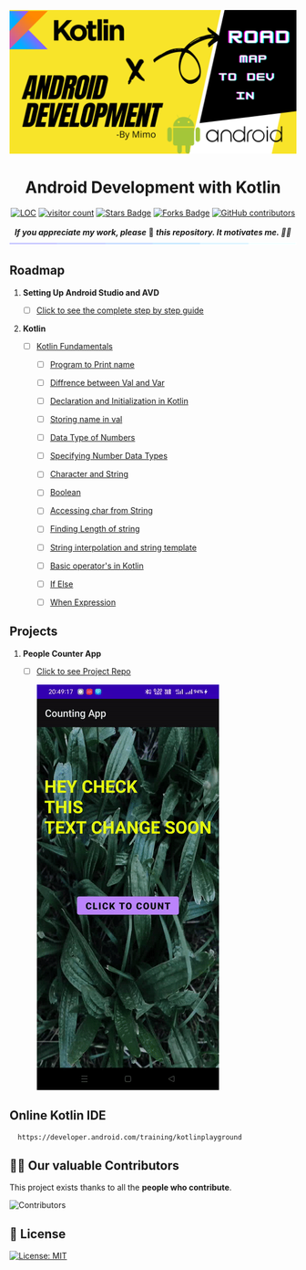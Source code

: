 
![banner image](https://github.com/Mimo2k/Android-Development/blob/1ceedea76a15633439b95f1c860c582fc3b5717a/Resources/Banner.png)
<div align="center">

  # Android Development with Kotlin

</div>


<div align="center">
<a href="https://github.com/Mimo2k/Android-Development"><img src="https://sloc.xyz/github/Mimo2k/Android-Development" alt="LOC"/></a>
<a href="https://github.com/Mimo2k/Android-Development"><img src="https://visitor-badge.laobi.icu/badge?page_id=Mimo2k.Android-Development" alt="visitor count"/></a>
<a href="https://github.com/Mimo2k/Android-Development/stargazers"><img src="https://img.shields.io/github/stars/Mimo2k/Android-Development" alt="Stars Badge"/></a>
<a href="https://github.com/Mimo2k/Android-Development/network/members"><img src="https://img.shields.io/github/forks/Mimo2k/Android-Development" alt="Forks Badge"/></a>
<a href="https://github.com/Mimo2k/Android-Development/graphs/contributors"><img alt="GitHub contributors" src="https://img.shields.io/github/contributors/Mimo2k/Android-Development?color=2b9348"></a>
<br />
<br />
  <b><i>If you appreciate my work, please</i></b> 🌟 <b><i>this repository. It motivates me. 🚀🚀</i></b>
  <img src="https://github.com/Mimo2k/Mimo2k/blob/76dc64efdd1ef2f91f48a1c7c476296185899ff0/Resources/laser.gif">
  </div>
  
  ## Roadmap

1. **Setting Up Android Studio and AVD**
    - [ ] [Click to see the complete step by step guide](https://github.com/Mimo2k/Android-Development/blob/8ffe3183a1d9f5b92dd8549944c5ab2e5976c285/Setting%20up%20Android%20Studio%20and%20Avd/Setting%20Up%20Android%20Studio%20and%20Avd.pdf)
2. **Kotlin**
     
      - [ ] [Kotlin Fundamentals](https://github.com/Mimo2k/Android-Development/tree/main/Kotlin/Kotlin%20Fundamentals)
        - [ ] [Program to Print name](https://github.com/Mimo2k/Android-Development/blob/cd0f0fbc513c3b5b938a4b8e4413044127509414/Kotlin/Kotlin%20Fundamentals/printingName.kt)
        - [ ] [Diffrence between Val and Var](https://github.com/Mimo2k/Android-Development/blob/cd0f0fbc513c3b5b938a4b8e4413044127509414/Kotlin/Kotlin%20Fundamentals/VarVsVal.kt)
        - [ ] [Declaration and Initialization in Kotlin](https://github.com/Mimo2k/Android-Development/blob/cd0f0fbc513c3b5b938a4b8e4413044127509414/Kotlin/Kotlin%20Fundamentals/DeclarationVsInitialization.kt)
        - [ ] [Storing name in val](https://github.com/Mimo2k/Android-Development/blob/cd0f0fbc513c3b5b938a4b8e4413044127509414/Kotlin/Kotlin%20Fundamentals/stringInVal.kt)
        - [ ] [Data Type of Numbers](https://github.com/Mimo2k/Android-Development/blob/cd0f0fbc513c3b5b938a4b8e4413044127509414/Kotlin/Kotlin%20Fundamentals/DataTypeOfNumbers.kt)
        - [ ] [Specifying Number Data Types](https://github.com/Mimo2k/Android-Development/blob/4de74ff348be35e17158ae9a52943badf3d32f01/Kotlin/Kotlin%20Fundamentals/specifyDataType.kt)
        - [ ] [Character and String](https://github.com/Mimo2k/Android-Development/blob/4de74ff348be35e17158ae9a52943badf3d32f01/Kotlin/Kotlin%20Fundamentals/charAndString.kt)
        - [ ] [Boolean](https://github.com/Mimo2k/Android-Development/blob/07d4e70048469d77ec2d036481f8b9257e9ad4c2/Kotlin/Kotlin%20Fundamentals/boolean.kt)
        - [ ] [Accessing char from String](https://github.com/Mimo2k/Android-Development/blob/07d4e70048469d77ec2d036481f8b9257e9ad4c2/Kotlin/Kotlin%20Fundamentals/accessChar.kt)
        - [ ] [Finding Length of string](https://github.com/Mimo2k/Android-Development/blob/07d4e70048469d77ec2d036481f8b9257e9ad4c2/Kotlin/Kotlin%20Fundamentals/stringLength.kt)
        - [ ] [String interpolation and string template](https://github.com/Mimo2k/Android-Development/blob/6acb9986842e14186fd63703f94a808a62a55e43/Kotlin/Kotlin%20Fundamentals/strIntandTemp.kt)
        - [ ] [Basic operator's in Kotlin](https://github.com/Mimo2k/Android-Development/blob/073d69691cb9a21b1c2614d170a2fece270d390b/Kotlin/Kotlin%20Fundamentals/Operators.kt)
        - [ ] [If Else](https://github.com/Mimo2k/Android-Development/blob/e17f6df5ad0e0197243f13978c26984fee8e794c/Kotlin/Kotlin%20Fundamentals/IfElse.kt)
        - [ ] [When Expression](https://github.com/Mimo2k/Android-Development/blob/2aa6a67846bfe461ca7a41b57779fadcbd8f55a7/Kotlin/Kotlin%20Fundamentals/when.kt)


  ## Projects
  
  1. **People Counter App**
      - [ ] [Click to see Project Repo](https://github.com/Mimo2k/Android-Development/tree/main/Projects/CountingApp) 

        <img  alt="GIF" src="https://github.com/Mimo2k/Android-Development/blob/67772c63134bb55c348c42f60098c8741bccf8b8/Resources/Counting%20App.gif">
        
     
   ## Online Kotlin IDE
      
      https://developer.android.com/training/kotlinplayground


## 👨‍💻 Our valuable Contributors

This project exists thanks to all the **people who contribute**.

![Contributors](https://contributors-img.web.app/image?repo=Mimo2k/Android-Development)


## 📜 License

[![License: MIT](https://img.shields.io/badge/License-MIT-yellow.svg)](./LICENSE) 

